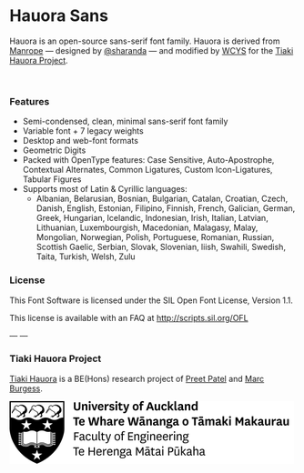 # Hauora Sans
Hauora is an open-source sans-serif font family. Hauora is derived from [Manrope](https://manropefont.com/) — designed by [@sharanda](https://github.com/sharanda) — and modified by [WCYS](https://wayneshih.com/) for the [Tiaki Hauora Project](#tiaki-hauora-project). 

![]()

### Features
- Semi-condensed, clean, minimal sans-serif font family
- Variable font + 7 legacy weights
- Desktop and web-font formats
- Geometric Digits
- Packed with OpenType features: Case Sensitive, Auto-Apostrophe, Contextual Alternates, Common Ligatures, Custom Icon-Ligatures, Tabular Figures
- Supports most of Latin & Cyrillic languages:
	- Albanian, Belarusian, Bosnian, Bulgarian, Catalan, Croatian, Czech, Danish, English, Estonian, Filipino, Finnish, French, Galician, German, Greek, Hungarian, Icelandic, Indonesian, Irish, Italian, Latvian, Lithuanian, Luxembourgish, Macedonian, Malagasy, Malay, Mongolian, Norwegian, Polish, Portuguese, Romanian, Russian, Scottish Gaelic, Serbian, Slovak, Slovenian, liish, Swahili, Swedish, Taita, Turkish, Welsh, Zulu

### License
This Font Software is licensed under the SIL Open Font License, Version 1.1.

This license is available with an FAQ at http://scripts.sil.org/OFL

— —

### Tiaki Hauora Project

[Tiaki Hauora](https://github.com/TiakiApp) is a BE(Hons) research project of [Preet Patel](https://github.com/PreetPatel) and [Marc Burgess](https://github.com/margeobur). 

[![UOA](docs/uoa.svg)](http://engineering.auckland.ac.nz/)
